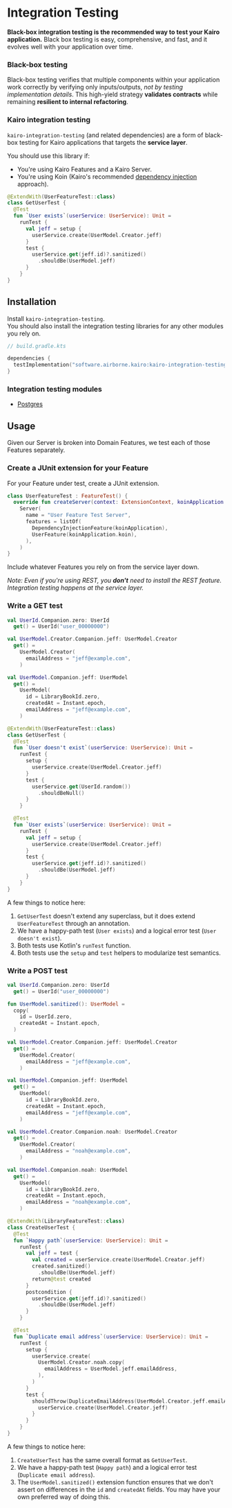 # Integration Testing

**Black-box integration testing is the recommended way to test your Kairo application.**
Black box testing is easy, comprehensive, and fast,
and it evolves well with your application over time.

### Black-box testing

Black-box testing verifies that multiple components within your application work correctly
by verifying only inputs/outputs,
_not by testing implementation details_.
This high-yield strategy **validates contracts**
while remaining **resilient to internal refactoring**.

### Kairo integration testing

`kairo-integration-testing` (and related dependencies)
are a form of black-box testing for Kairo applications
that targets the **service layer**.

You should use this library if:

- You're using Kairo Features and a Kairo Server.
- You're using Koin (Kairo's recommended [dependency injection](../kairo-dependency-injection) approach).

```kotlin
@ExtendWith(UserFeatureTest::class)
class GetUserTest {
  @Test
  fun `User exists`(userService: UserService): Unit =
    runTest {
      val jeff = setup {
        userService.create(UserModel.Creator.jeff)
      }
      test {
        userService.get(jeff.id)?.sanitized()
          .shouldBe(UserModel.jeff)
      }
    }
}
```

## Installation

Install `kairo-integration-testing`.\
You should also install the integration testing libraries for any other modules you rely on.

```kotlin
// build.gradle.kts

dependencies {
  testImplementation("software.airborne.kairo:kairo-integration-testing")
}
```

### Integration testing modules

- [Postgres](./postgres)

## Usage

Given our Server is broken into Domain Features,
we test each of those Features separately.

### Create a JUnit extension for your Feature

For your Feature under test,
create a JUnit extension.

```kotlin
class UserFeatureTest : FeatureTest() {
  override fun createServer(context: ExtensionContext, koinApplication: KoinApplication): Server =
    Server(
      name = "User Feature Test Server",
      features = listOf(
        DependencyInjectionFeature(koinApplication),
        UserFeature(koinApplication.koin),
      ),
    )
}
```

Include whatever Features you rely on from the service layer down.

_Note: Even if you're using REST, you **don't** need to install the REST feature.
Integration testing happens at the service layer._

### Write a GET test

```kotlin
val UserId.Companion.zero: UserId
  get() = UserId("user_00000000")

val UserModel.Creator.Companion.jeff: UserModel.Creator
  get() =
    UserModel.Creator(
      emailAddress = "jeff@example.com",
    )

val UserModel.Companion.jeff: UserModel
  get() =
    UserModel(
      id = LibraryBookId.zero,
      createdAt = Instant.epoch,
      emailAddress = "jeff@example.com",
    )

@ExtendWith(UserFeatureTest::class)
class GetUserTest {
  @Test
  fun `User doesn't exist`(userService: UserService): Unit =
    runTest {
      setup {
        userService.create(UserModel.Creator.jeff)
      }
      test {
        userService.get(UserId.random())
          .shouldBeNull()
      }
    }

  @Test
  fun `User exists`(userService: UserService): Unit =
    runTest {
      val jeff = setup {
        userService.create(UserModel.Creator.jeff)
      }
      test {
        userService.get(jeff.id)?.sanitized()
          .shouldBe(UserModel.jeff)
      }
    }
}
```

A few things to notice here:

1. `GetUserTest` doesn't extend any superclass,
   but it does extend `UserFeatureTest` through an annotation.
2. We have a happy-path test (`User exists`) and a logical error test (`User doesn't exist`).
3. Both tests use Kotlin's `runTest` function.
4. Both tests use the `setup` and `test` helpers to modularize test semantics.

### Write a POST test

```kotlin
val UserId.Companion.zero: UserId
  get() = UserId("user_00000000")

fun UserModel.sanitized(): UserModel =
  copy(
    id = UserId.zero,
    createdAt = Instant.epoch,
  )

val UserModel.Creator.Companion.jeff: UserModel.Creator
  get() =
    UserModel.Creator(
      emailAddress = "jeff@example.com",
    )

val UserModel.Companion.jeff: UserModel
  get() =
    UserModel(
      id = LibraryBookId.zero,
      createdAt = Instant.epoch,
      emailAddress = "jeff@example.com",
    )

val UserModel.Creator.Companion.noah: UserModel.Creator
  get() =
    UserModel.Creator(
      emailAddress = "noah@example.com",
    )

val UserModel.Companion.noah: UserModel
  get() =
    UserModel(
      id = LibraryBookId.zero,
      createdAt = Instant.epoch,
      emailAddress = "noah@example.com",
    )

@ExtendWith(LibraryFeatureTest::class)
class CreateUserTest {
  @Test
  fun `Happy path`(userService: UserService): Unit =
    runTest {
      val jeff = test {
        val created = userService.create(UserModel.Creator.jeff)
        created.sanitized()
          .shouldBe(UserModel.jeff)
        return@test created
      }
      postcondition {
        userService.get(jeff.id)?.sanitized()
          .shouldBe(UserModel.jeff)
      }
    }

  @Test
  fun `Duplicate email address`(userService: UserService): Unit =
    runTest {
      setup {
        userService.create(
          UserModel.Creator.noah.copy(
            emailAddress = UserModel.jeff.emailAddress,
          ),
        )
      }
      test {
        shouldThrow(DuplicateEmailAddress(UserModel.Creator.jeff.emailAddress)) {
          userService.create(UserModel.Creator.jeff)
        }
      }
    }
}
```

A few things to notice here:

1. `CreateUserTest` has the same overall format as `GetUserTest`.
2. We have a happy-path test (`Happy path`) and a logical error test (`Duplicate email address`).
3. The `UserModel.sanitized()` extension function
   ensures that we don't assert on differences in the `id` and `createdAt` fields.
   You may have your own preferred way of doing this.
